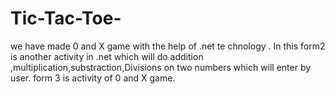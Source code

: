 # Tic-Tac-Toe-
we have made 0 and X game with the help of .net te chnology .
In this form2 is another activity in .net which will do addition ,multiplication,substraction,Divisions on two numbers which will enter by user.
form 3 is activity of 0 and X game.
